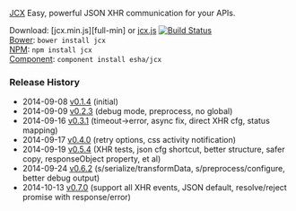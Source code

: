 [JCX][home] Easy, powerful JSON XHR communication for your APIs.

[home]: http://esha.github.io/jcx

Download: [jcx.min.js][full-min] or [jcx.js][full] [![Build Status](https://travis-ci.org/esha/jcx.png?branch=master)](https://travis-ci.org/esha/jcx)  
[Bower][bower]: `bower install jcx`  
[NPM][npm]: `npm install jcx`   
[Component][component]: `component install esha/jcx`  

[full]: https://raw.github.com/esha/jcx/master/dist/jcx.js
[min]: https://raw.github.com/esha/jcx/master/dist/jcx.min.js
[npm]: https://npmjs.org/package/jcx
[bower]: http://bower.io/
[component]: http://component.io/

### Release History
* 2014-09-08 [v0.1.4][] (initial)
* 2014-09-09 [v0.2.3][] (debug mode, preprocess, no global)
* 2014-09-16 [v0.3.1][] (timeout->error, async fix, direct XHR cfg, status mapping)
* 2014-09-17 [v0.4.0][] (retry options, css activity notification)
* 2014-09-19 [v0.5.4][] (XHR tests, json cfg shortcut, better structure, safer copy, responseObject property, et al)
* 2014-09-24 [v0.6.2][] (s/serialize/transformData, s/preprocess/configure, better debug output)
* 2014-10-13 [v0.7.0][] (support all XHR events, JSON default, resolve/reject promise with response/error)

[v0.1.4]: https://github.com/esha/jcx/tree/0.1.4
[v0.2.3]: https://github.com/esha/jcx/tree/0.2.3
[v0.3.1]: https://github.com/esha/jcx/tree/0.3.1
[v0.4.0]: https://github.com/esha/jcx/tree/0.4.0
[v0.5.4]: https://github.com/esha/jcx/tree/0.5.4
[v0.6.2]: https://github.com/esha/jcx/tree/0.6.2
[v0.7.0]: https://github.com/esha/jcx/tree/0.7.0

